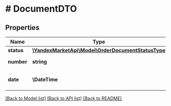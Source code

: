 # # DocumentDTO

## Properties

Name | Type | Description | Notes
------------ | ------------- | ------------- | -------------
**status** | [**\YandexMarketApi\Model\OrderDocumentStatusType**](OrderDocumentStatusType.md) |  | [optional]
**number** | **string** | Номер документа. | [optional]
**date** | **\DateTime** | Дата создания документа. | [optional]

[[Back to Model list]](../../README.md#models) [[Back to API list]](../../README.md#endpoints) [[Back to README]](../../README.md)
